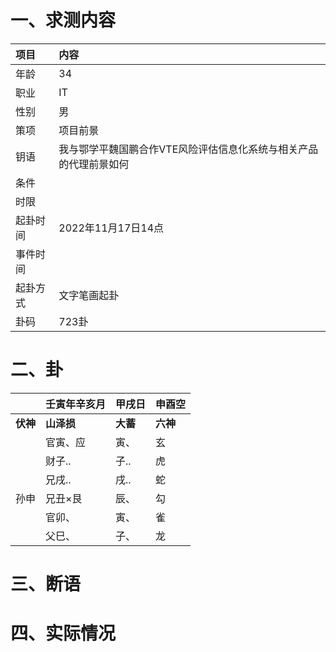 # 一、求测内容
|项目|内容|
|:-|:-|
|年龄|34|
|职业|IT|
|性别|男|
|策项|项目前景|
|钥语|我与鄂学平魏国鹏合作VTE风险评估信息化系统与相关产品的代理前景如何|
|条件||
|时限||
|起卦时间|2022年11月17日14点|
|事件时间||
|起卦方式|文字笔画起卦|
|卦码|723卦|

# 二、卦
||壬寅年辛亥月|甲戌日|申酉空|
|:-|:-|:-|:-|
|**伏神**|**山泽损**|**大蓄**|**六神**|
||官寅、应|寅、|玄|
||财子..|子..|虎|
||兄戌..|戌..|蛇|
|孙申|兄丑×艮|辰、|勾|
||官卯、|寅、|雀|
||父巳、|子、|龙|


# 三、断语

# 四、实际情况